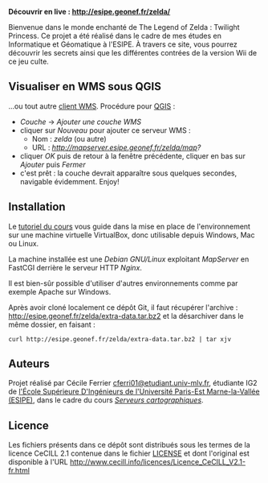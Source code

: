 
**Découvrir en live : http://esipe.geonef.fr/zelda/**

Bienvenue dans le monde enchanté de The Legend of Zelda : Twilight Princess. Ce projet a été réalisé dans le cadre de mes études en Informatique et Géomatique à l'ESIPE. À travers ce site, vous pourrez découvrir les secrets ainsi que les différentes contrées de la version Wii de ce jeu culte.


Visualiser en WMS sous QGIS
---------------------------

...ou tout autre [client WMS](http://fr.wikipedia.org/wiki/Web_Map_Service).
Procédure pour [QGIS](http://www.qgis.org/) :

 * *Couche* -> *Ajouter une couche WMS*
 * cliquer sur *Nouveau* pour ajouter ce serveur WMS :
   * Nom : *zelda* (ou autre)
   * URL : *http://mapserver.esipe.geonef.fr/zelda/map?*
 * cliquer *OK* puis de retour à la fenêtre précédente, cliquer en bas sur *Ajouter* puis *Fermer*
 * c'est prêt : la couche devrait apparaître sous quelques secondes, navigable évidemment. Enjoy!


Installation
------------
Le [tutoriel du cours](http://www.geonef.fr/doc/cours/mapserver-et-wms/installation-systeme)
vous guide dans la mise en place de l'environnement sur une machine virtuelle
VirtualBox, donc utilisable depuis Windows, Mac ou Linux.

La machine installée est une *Debian GNU/Linux* exploitant
*MapServer* en FastCGI derrière le serveur HTTP *Nginx*.

Il est bien-sûr possible d'utiliser d'autres environnements comme par
exemple Apache sur Windows.

Après avoir cloné localement ce dépôt Git, il faut récupérer l'archive :
http://esipe.geonef.fr/zelda/extra-data.tar.bz2
et la désarchiver dans le même dossier, en faisant :
```
curl http://esipe.geonef.fr/zelda/extra-data.tar.bz2 | tar xjv
```


Auteurs
-------

Projet réalisé par Cécile Ferrier <cferri01@etudiant.univ-mlv.fr>,
étudiante IG2 de
[l'École Supérieure D'Ingénieurs de l'Université Paris-Est Marne-la-Vallée (ESIPE)](http://esipe.u-pem.fr/),
dans le cadre du cours *[Serveurs cartographiques](http://www.geonef.fr/doc/cours/mapserver-et-wms/)*.


Licence
-------

Les fichiers présents dans ce dépôt sont distribués sous les termes de
la licence CeCILL 2.1 contenue dans le fichier [LICENSE](LICENSE) et dont l'original
est disponible à l'URL http://www.cecill.info/licences/Licence_CeCILL_V2.1-fr.html
